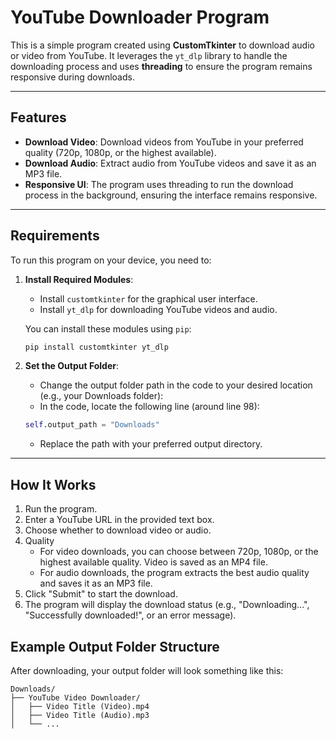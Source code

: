 # YouTube Downloader Program

This is a simple program created using **CustomTkinter** to download audio or video from YouTube. It leverages the `yt_dlp` library to handle the downloading process and uses **threading** to ensure the program remains responsive during downloads.

---

## Features
- **Download Video**: Download videos from YouTube in your preferred quality (720p, 1080p, or the highest available).
- **Download Audio**: Extract audio from YouTube videos and save it as an MP3 file.
- **Responsive UI**: The program uses threading to run the download process in the background, ensuring the interface remains responsive.

---

## Requirements
To run this program on your device, you need to:

1. **Install Required Modules**:
   - Install `customtkinter` for the graphical user interface.
   - Install `yt_dlp` for downloading YouTube videos and audio.

   You can install these modules using `pip`:
   ```bash
   pip install customtkinter yt_dlp
   ```

2. **Set the Output Folder**:
    - Change the output folder path in the code to your desired location (e.g., your Downloads folder):
    - In the code, locate the following line (around line 98):
    ```python
    self.output_path = "Downloads"
    ```
    - Replace the path with your preferred output directory.

---

## How It Works
  1. Run the program.
  2. Enter a YouTube URL in the provided text box.
  3. Choose whether to download video or audio.
  4. Quality
      - For video downloads, you can choose between 720p, 1080p, or the highest available quality. Video is saved as an MP4 file.
      - For audio downloads, the program extracts the best audio quality and saves it as an MP3 file.
  6. Click "Submit" to start the download.
  7. The program will display the download status (e.g., "Downloading...", "Successfully downloaded!", or an error message).


## Example Output Folder Structure
After downloading, your output folder will look something like this:
```
Downloads/
├── YouTube Video Downloader/
│   ├── Video Title (Video).mp4
│   ├── Video Title (Audio).mp3
│   └── ...
```

